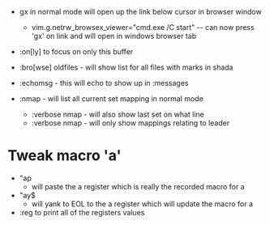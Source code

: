 * gx in normal mode will open up the link below cursor in browser window
    * vim.g.netrw_browsex_viewer="cmd.exe /C start" -- can now press 'gx' on link and will open in windows browser tab

* :on[ly] to focus on only this buffer

* :bro[wse] oldfiles - will show list for all files with marks in shada

* :echomsg - this will echo to show up in :messages

* :nmap - will list all current set mapping in normal mode
    * :verbose nmap - will also show last set on what line
    * :verbose nmap <leader> - will only show mappings relating to leader

# Tweak macro 'a'
* "ap
    * will paste the a register which is really the recorded macro for a
* "ay$
    * will yank to EOL to the a register which will update the macro for a
* :reg to print all of the registers values
